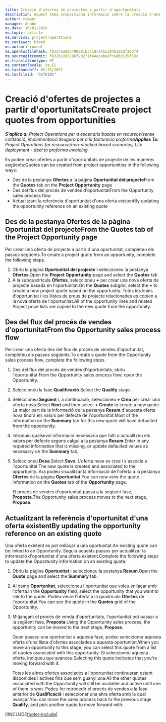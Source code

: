 ```yaml
---
title: Creació d'ofertes de projectes a partir d'oportunitats
description: Aquest tema proporciona informació sobre la creació d'una oferta de projecte des d'una oportunitat.
author: rumant
manager: Annbe
ms.date: 10/01/2020
ms.topic: article
ms.service: project-operations
ms.reviewer: kfend
ms.author: rumant
ms.openlocfilehash: f0327a2823490081b3718caf6530461dadf20bf4
ms.sourcegitcommit: fa32b1893286f20271fa4ec4be8fc68bd135f53c
ms.translationtype: HT
ms.contentlocale: ca-ES
ms.lasthandoff: 02/15/2021
ms.locfileid: "5278181"
---
```

# <a name="create-project-quotes-from-opportunities"></a><span data-ttu-id="4116d-103">Creació d'ofertes de projectes a partir d'oportunitats</span><span class="sxs-lookup"><span data-stu-id="4116d-103">Create project quotes from opportunities</span></span>

<span data-ttu-id="4116d-104">_**S'aplica a:** Project Operations per a escenaris basats en recursos/sense cotització, implementació lleugera per a la facturació proforma_</span><span class="sxs-lookup"><span data-stu-id="4116d-104">_**Applies To:** Project Operations for resource/non-stocked based scenarios, Lite deployment - deal to proforma invoicing_</span></span>

<span data-ttu-id="4116d-105">Es poden crear ofertes a partir d'oportunitats de projecte de les maneres següents:</span><span class="sxs-lookup"><span data-stu-id="4116d-105">Quotes can be created from project opportunities in the following ways:</span></span>

- <span data-ttu-id="4116d-106">Des de la pestanya **Ofertes** a la pàgina **Oportunitat del projecte**</span><span class="sxs-lookup"><span data-stu-id="4116d-106">From the **Quotes** tab on the **Project Opportunity** page</span></span>
- <span data-ttu-id="4116d-107">Des del flux del procés de vendes d'oportunitat</span><span class="sxs-lookup"><span data-stu-id="4116d-107">From the Opportunity sales process flow</span></span>
- <span data-ttu-id="4116d-108">Actualitzant la referència d'oportunitat d'una oferta existent</span><span class="sxs-lookup"><span data-stu-id="4116d-108">By updating the opportunity reference on an existing quote</span></span>

## <a name="from-the-quotes-tab-of-the-project-opportunity-page"></a><span data-ttu-id="4116d-109">Des de la pestanya Ofertes de la pàgina Oportunitat del projecte</span><span class="sxs-lookup"><span data-stu-id="4116d-109">From the Quotes tab of the Project Opportunity page</span></span>

<span data-ttu-id="4116d-110">Per crear una oferta de projecte a partir d'una oportunitat, completeu els passos següents.</span><span class="sxs-lookup"><span data-stu-id="4116d-110">To create a project quote from an opportunity, complete the following steps.</span></span>

1. <span data-ttu-id="4116d-111">Obriu la pàgina **Oportunitat del projecte** i seleccioneu la pestanya **Ofertes**.</span><span class="sxs-lookup"><span data-stu-id="4116d-111">Open the **Project Opportunity** page and select the **Quotes** tab.</span></span> 
2. <span data-ttu-id="4116d-112">A la subquadrícula **Ofertes**, seleccioneu **+** per crear una nova oferta de projecte basada en l'oportunitat.</span><span class="sxs-lookup"><span data-stu-id="4116d-112">On the **Quotes** subgrid, select the **+** to create a new project quote based on the opportunity.</span></span> <span data-ttu-id="4116d-113">Totes les línies d'oportunitat i les llistes de preus de projecte relacionades es copien a la nova oferta de l'oportunitat.</span><span class="sxs-lookup"><span data-stu-id="4116d-113">All of the opportunity lines and related Project price lists are copied to the new quote from the opportunity.</span></span>

## <a name="from-the-opportunity-sales-process-flow"></a><span data-ttu-id="4116d-114">Des del flux del procés de vendes d'oportunitat</span><span class="sxs-lookup"><span data-stu-id="4116d-114">From the Opportunity sales process flow</span></span>

<span data-ttu-id="4116d-115">Per crear una oferta des del flux de procés de vendes d'oportunitat, completeu els passos següents.</span><span class="sxs-lookup"><span data-stu-id="4116d-115">To create a quote from the Opportunity sales process flow, complete the following steps.</span></span>

1. <span data-ttu-id="4116d-116">Des del flux del procés de vendes d'oportunitats, obriu l'oportunitat.</span><span class="sxs-lookup"><span data-stu-id="4116d-116">From the Opportunity sales process flow, open the Opportunity.</span></span>
2. <span data-ttu-id="4116d-117">Seleccioneu la fase **Qualificació**.</span><span class="sxs-lookup"><span data-stu-id="4116d-117">Select the **Qualify** stage.</span></span> 
3. <span data-ttu-id="4116d-118">Seleccioneu **Següent** i, a continuació, seleccioneu **+ Crea** per crear una oferta nova.</span><span class="sxs-lookup"><span data-stu-id="4116d-118">Select **Next** and then select **+ Create** to create a new quote.</span></span> <span data-ttu-id="4116d-119">La major part de la informació de la pestanya **Resum** d'aquesta oferta nova tindrà els valors per defecte de l'oportunitat.</span><span class="sxs-lookup"><span data-stu-id="4116d-119">Most of the information on the **Summary** tab for this new quote will have defaulted from the opportunity.</span></span> 
4. <span data-ttu-id="4116d-120">Introduïu qualsevol informació necessària que falti o actualitzeu els valors per defecte segons calgui a la pestanya **Resum**.</span><span class="sxs-lookup"><span data-stu-id="4116d-120">Enter in any required information that is missing, or update defaulted values as necessary on the **Summary** tab,</span></span>
5. <span data-ttu-id="4116d-121">Seleccioneu **Desa**.</span><span class="sxs-lookup"><span data-stu-id="4116d-121">Select **Save**.</span></span> <span data-ttu-id="4116d-122">L'oferta nova es crea i s'associa a l'oportunitat.</span><span class="sxs-lookup"><span data-stu-id="4116d-122">The new quote is created and associated to the opportunity.</span></span> <span data-ttu-id="4116d-123">Ara podeu visualitzar la informació de l'oferta a la pestanya **Ofertes** de la pàgina **Oportunitat**.</span><span class="sxs-lookup"><span data-stu-id="4116d-123">You can now view the quote information on the **Quotes** tab of the **Opportunity** page.</span></span> 

   <span data-ttu-id="4116d-124">El procés de vendes d'oportunitat passa a la següent fase, **Proposta**.</span><span class="sxs-lookup"><span data-stu-id="4116d-124">The Opportunity sales process moves to the next stage, **Propose**.</span></span>


## <a name="by-updating-the-opportunity-reference-on-an-existing-quote"></a><span data-ttu-id="4116d-125">Actualitzant la referència d'oportunitat d'una oferta existent</span><span class="sxs-lookup"><span data-stu-id="4116d-125">By updating the opportunity reference on an existing quote</span></span>

<span data-ttu-id="4116d-126">Una oferta existent es pot enllaçar a una oportunitat.</span><span class="sxs-lookup"><span data-stu-id="4116d-126">An existing quote can be linked to an Opportunity.</span></span> <span data-ttu-id="4116d-127">Seguiu aquests passos per actualitzar la informació d'oportunitat d'una oferta existent.</span><span class="sxs-lookup"><span data-stu-id="4116d-127">Complete the following steps to update the Opportunity information on an existing quote.</span></span>

1. <span data-ttu-id="4116d-128">Obriu la pàgina **Oportunitat** i seleccioneu la pestanya **Resum**.</span><span class="sxs-lookup"><span data-stu-id="4116d-128">Open the **Quote** page and select the **Summary** tab.</span></span>
2. <span data-ttu-id="4116d-129">Al camp **Oportunitat**, seleccioneu l'oportunitat que voleu enllaçar amb l'oferta.</span><span class="sxs-lookup"><span data-stu-id="4116d-129">In the **Opportunity** field, select the opportunity that you want to link to the quote.</span></span> <span data-ttu-id="4116d-130">Podeu veure l'oferta a la quadrícula **Ofertes** de l'oportunitat.</span><span class="sxs-lookup"><span data-stu-id="4116d-130">You can see the quote in the **Quotes** grid of the Opportunity.</span></span> 
3. <span data-ttu-id="4116d-131">Mitjançant el procés de venda d'oportunitats, l'oportunitat pot passar a la següent fase, **Proposta**.</span><span class="sxs-lookup"><span data-stu-id="4116d-131">Using the Opportunity sales process, the opportunity can be moved to the next stage, **Propose**.</span></span> 

   <span data-ttu-id="4116d-132">Quan passeu una oportunitat a aquesta fase, podeu seleccionar aquesta oferta d'una llista d'ofertes associades a aquesta oportunitat.</span><span class="sxs-lookup"><span data-stu-id="4116d-132">When you move an opportunity to this stage, you can select this quote from a list of quotes associated with this opportunity.</span></span> <span data-ttu-id="4116d-133">Si seleccioneu aquesta oferta, indiqueu que avanceu.</span><span class="sxs-lookup"><span data-stu-id="4116d-133">Selecting this quote indicates that you're moving forward with it.</span></span>

   <span data-ttu-id="4116d-134">Totes les altres ofertes associades a l'oportunitat continuaran estant disponibles i actives fins que se'n guanyi una.</span><span class="sxs-lookup"><span data-stu-id="4116d-134">All the other quotes associated with the Opportunity will still be available and active until one of them is won.</span></span> <span data-ttu-id="4116d-135">Podeu fer retrocedir el procés de vendes a la fase anterior de **Qualificació** i seleccionar una altra oferta amb la qual avançar.</span><span class="sxs-lookup"><span data-stu-id="4116d-135">You can move the sales process back to the previous stage **Qualify**, and pick another quote to move forward with.</span></span>


[!INCLUDE[footer-include](../includes/footer-banner.md)]